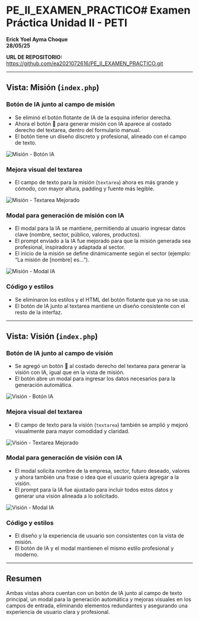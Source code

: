 # PE_II_EXAMEN_PRACTICO# Examen Práctica Unidad II - PETI  
**Erick Yoel Ayma Choque**  
**28/05/25**

**URL DE REPOSITORIO:**  
https://github.com/ea2021072616/PE_II_EXAMEN_PRACTICO.git

---

## Vista: Misión (`index.php`)

### Botón de IA junto al campo de misión
- Se eliminó el botón flotante de IA de la esquina inferior derecha.
- Ahora el botón 🤖 para generar misión con IA aparece al costado derecho del textarea, dentro del formulario manual.
- El botón tiene un diseño discreto y profesional, alineado con el campo de texto.

![Misión - Botón IA](imagenes/1.png)

### Mejora visual del textarea
- El campo de texto para la misión (`textarea`) ahora es más grande y cómodo, con mayor altura, padding y fuente más legible.

![Misión - Textarea Mejorado](imagenes/2.png)

### Modal para generación de misión con IA
- El modal para la IA se mantiene, permitiendo al usuario ingresar datos clave (nombre, sector, público, valores, productos).
- El prompt enviado a la IA fue mejorado para que la misión generada sea profesional, inspiradora y adaptada al sector.
- El inicio de la misión se define dinámicamente según el sector (ejemplo: “La misión de [nombre] es…”).

![Misión - Modal IA](imagenes/3.png)

### Código y estilos
- Se eliminaron los estilos y el HTML del botón flotante que ya no se usa.
- El botón de IA junto al textarea mantiene un diseño consistente con el resto de la interfaz.

---

## Vista: Visión (`index.php`)

### Botón de IA junto al campo de visión
- Se agregó un botón 🤖 al costado derecho del textarea para generar la visión con IA, igual que en la vista de misión.
- El botón abre un modal para ingresar los datos necesarios para la generación automática.

![Visión - Botón IA](imagenes/4.png)

### Mejora visual del textarea
- El campo de texto para la visión (`textarea`) también se amplió y mejoró visualmente para mayor comodidad y claridad.

![Visión - Textarea Mejorado](imagenes/5.png)

### Modal para generación de visión con IA
- El modal solicita nombre de la empresa, sector, futuro deseado, valores y ahora también una frase o idea que el usuario quiera agregar a la visión.
- El prompt para la IA fue ajustado para incluir todos estos datos y generar una visión alineada a lo solicitado.

![Visión - Modal IA](imagenes/6.png)

### Código y estilos
- El diseño y la experiencia de usuario son consistentes con la vista de misión.
- El botón de IA y el modal mantienen el mismo estilo profesional y moderno.

---

## Resumen

Ambas vistas ahora cuentan con un botón de IA junto al campo de texto principal, un modal para la generación automática y mejoras visuales en los campos de entrada, eliminando elementos redundantes y asegurando una experiencia de usuario clara y profesional.